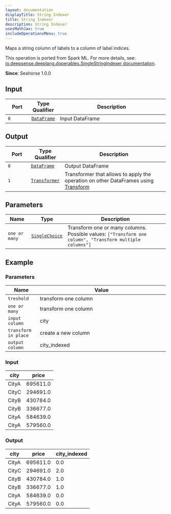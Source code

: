 ```yaml
---
layout: documentation
displayTitle: String Indexer
title: String Indexer
description: String Indexer
usesMathJax: true
includeOperationsMenu: true
---
```

Maps a string column of labels to a column of label indices.

This operation is ported from Spark ML. For more details, see: <a target="_blank" href="http://spark.apache.org/docs/1.6.0/api/scala/index.html#io.deepsense.deeplang.doperables.SingleStringIndexer">io.deepsense.deeplang.doperables.SingleStringIndexer documentation</a>.

**Since**: Seahorse 1.0.0

## Input


<table>
<thead>
<tr>
<th style="width:15%">Port</th>
<th style="width:15%">Type Qualifier</th>
<th style="width:70%">Description</th>
</tr>
</thead>
<tbody>
    <tr><td><code>0</code></td><td><code><a href="../classes/dataframe.html">DataFrame</a></code></td><td>Input DataFrame</td></tr>
</tbody>
</table>


## Output


<table>
<thead>
<tr>
<th style="width:15%">Port</th>
<th style="width:15%">Type Qualifier</th>
<th style="width:70%">Description</th>
</tr>
</thead>
<tbody>
    <tr><td><code>0</code></td><td><code><a href="../classes/dataframe.html">DataFrame</a></code></td><td>Output DataFrame</td></tr><tr><td><code>1</code></td><td><code><a href="../classes/transformer.html">Transformer</a></code></td><td>Transformer that allows to apply the operation on other DataFrames using <a href="transform.html">Transform</a></td></tr>
</tbody>
</table>


## Parameters


<table class="table">
<thead>
<tr>
<th style="width:15%">Name</th>
<th style="width:15%">Type</th>
<th style="width:70%">Description</th>
</tr>
</thead>
<tbody>

<tr>
<td><code>one or many</code></td>
<td><code><a href="../parameters.html#single_choice">SingleChoice</a></code></td>
<td>Transform one or many columns. Possible values: <code>["Transform one column", "Transform multiple columns"]</code></td>
</tr>

</tbody>
</table>

## Example

### Parameters

<table class="table">
<thead>
<tr>
<th style="width:20%">Name</th>
<th style="width:80%">Value</th>
</tr>
</thead>
<tbody>
<tr>
<td><code>treshold</code></td>
<td>transform one column</td>
</tr>
<tr>
<td><code>one or many</code></td>
<td>transform one column</td>
</tr>
<tr>
<td><code>input column</code></td>
<td>city</td>
</tr>
<tr>
<td><code>transform in place</code></td>
<td>create a new column</td>
</tr>
<tr>
<td><code>output column</code></td>
<td>city_indexed</td>
</tr>
</tbody>
</table>

### Input

<table class="table">
    <thead>
        <tr>
            <th>city</th>
            <th>price</th>
        </tr>
    </thead>
    <tbody>
        <tr>
            <td>CityA</td>
            <td>695611.0</td>
       </tr>
        <tr>
            <td>CityC</td>
            <td>294691.0</td>
       </tr>
        <tr>
            <td>CityB</td>
            <td>430784.0</td>
       </tr>
        <tr>
            <td>CityB</td>
            <td>336677.0</td>
       </tr>
        <tr>
            <td>CityA</td>
            <td>584639.0</td>
       </tr>
        <tr>
            <td>CityA</td>
            <td>579560.0</td>
       </tr>
    </tbody>
</table>

### Output

<table class="table">
    <thead>
        <tr>
            <th>city</th>
            <th>price</th>
            <th>city_indexed</th>
        </tr>
    </thead>
    <tbody>
        <tr>
            <td>CityA</td>
            <td>695611.0</td>
            <td>0.0</td>
       </tr>
        <tr>
            <td>CityC</td>
            <td>294691.0</td>
            <td>2.0</td>
       </tr>
        <tr>
            <td>CityB</td>
            <td>430784.0</td>
            <td>1.0</td>
       </tr>
        <tr>
            <td>CityB</td>
            <td>336677.0</td>
            <td>1.0</td>
       </tr>
        <tr>
            <td>CityA</td>
            <td>584639.0</td>
            <td>0.0</td>
       </tr>
        <tr>
            <td>CityA</td>
            <td>579560.0</td>
            <td>0.0</td>
       </tr>
    </tbody>
</table>

